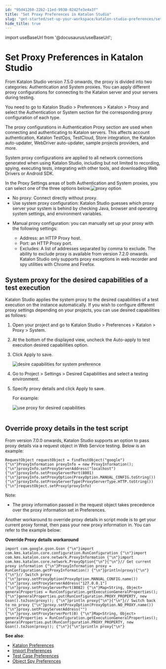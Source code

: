 ```yaml
---
id: "95d41260-22b2-11ed-9930-0242fe3e4a3f"
title: "Set Proxy Preferences in Katalon Studio"
slug: "get-started/set-up-your-workspace/katalon-studio-preferences/set-proxy-preferences-in-katalon-studio"
hide_title: true
---
```

import useBaseUrl from '@docusaurus/useBaseUrl';


# <a id="id" class="anchor_top_offset"/><a id="ariaid-title1" class="anchor_top_offset"/>Set Proxy Preferences in <span xmlns="http://www.w3.org/1999/xhtml" className="ph">Katalon Studio</span> 

<p xmlns="http://www.w3.org/1999/xhtml" className="p">From <span className="ph">Katalon Studio</span> version 7.5.0 onwards, the proxy is divided into two categories: Authentication and System proxies. You can apply different proxy configurations for connecting to the Katalon server and your servers during testing.</p> 
<p xmlns="http://www.w3.org/1999/xhtml" className="p">You need to go to <span className="ph uicontrol">Katalon Studio</span> &gt; <span className="ph uicontrol">Preferences</span> &gt; <span className="ph uicontrol">Katalon</span> &gt; <span className="ph uicontrol">Proxy</span> and select the <span className="ph uicontrol">Authentication</span> or <span className="ph uicontrol">System</span> section for the corresponding proxy configuration of each type.</p> 
<p xmlns="http://www.w3.org/1999/xhtml" className="p">The proxy configurations in Authentication Proxy section are used when connecting and authenticating to Katalon servers. This affects account authentication, Katalon TestOps, TestCloud, Store integration, the Katalon auto-updater, WebDriver auto-updater, sample projects providers, and more.</p> 
<p xmlns="http://www.w3.org/1999/xhtml" className="p">System proxy configurations are applied to all network   connections generated when using <span className="ph">Katalon Studio</span>, including but not   limited to recording, spying, executing tests, integrating with   other tools, and downloading Web Drivers or Android SDK.</p> 
<p xmlns="http://www.w3.org/1999/xhtml" className="p">In the Proxy Settings areas of both Authentication and System proxies, you can select one of the three options below.<img className="image" width={800} src={useBaseUrl("/9bd1c3a0-28e9-11ed-9930-0242fe3e4a3f.png")} alt="proxy option" /></p> 
<ul xmlns="http://www.w3.org/1999/xhtml" className="ul"><li className="li"> <span className="ph uicontrol">No proxy</span>: Connect directly without proxy.</li><li className="li"> <span className="ph uicontrol">Use system proxy configuration</span>: Katalon Studio guesses which proxy server your system is behind by checking Java, browser and operating system settings, and environment variables.</li><li className="li">     <p className="p"> <span className="ph uicontrol">Manual proxy configuration</span>: you can manually set up your proxy with the following settings:</p>     <ul className="ul"><li className="li">Address: an HTTP Proxy host.</li><li className="li">Port: an HTTP Proxy port.</li><li className="li">Excludes: A list of addresses separated by comma to exclude. The ability to exclude proxy is available from version 7.2.0 onwards. Katalon Studio only supports proxy exceptions in web recorder and spy utilities with Chrome and Firefox.</li></ul>   </li></ul> 

## <a id="id_4" class="anchor_top_offset"/>System proxy for the desired capabilities of a test         execution

<p xmlns="http://www.w3.org/1999/xhtml" className="p"><span className="ph">Katalon Studio</span> applies the system proxy to the desired capabilities   of a test execution on the instance automatically. If you wish to   configure different proxy settings depending on your projects, you   can use desired capabilities as follows:  </p> 
<ol xmlns="http://www.w3.org/1999/xhtml" className="ol"><li className="li">Open your project and go to <span className="ph uicontrol">Katalon Studio</span> &gt;     <span className="ph uicontrol">Preferences</span> &gt; <span className="ph uicontrol">Katalon</span> &gt; <span className="ph uicontrol">Proxy</span> &gt; <span className="ph uicontrol">System</span>.</li><li className="li">     <p className="p">At the bottom of the displayed view, uncheck the       <span className="ph uicontrol">Auto-apply to test execution desired capabilities</span>       option.</p></li><li className="li"><p className="p"> Click <span className="ph uicontrol">Apply</span> to save.</p>     <p className="p">       <img className="image" width={800} src={useBaseUrl("/27474080-28eb-11ed-9930-0242fe3e4a3f.png")} alt="desire capabilities for system preference" /></p>   </li><li className="li">     <p className="p">Go to <span className="ph uicontrol">Project</span> &gt; <span className="ph uicontrol">Settings</span> &gt; <span className="ph uicontrol">Desired Capabilities</span> and       select a testing environment.</p>   </li><li className="li">     <p className="p">Specify proxy details and click <span className="ph uicontrol">Apply</span> to save.</p>     <p className="p">For example:</p>     <p className="p">       <img className="image" src={useBaseUrl("https://github.com/katalon-studio/docs-images/raw/master/katalon-studio/docs/proxy-preferences/proxy-project-settings.png")} width={700} alt="use proxy for desired capabilities" /><br /><br />     </p>   </li></ol> 

## <a id="id_5" class="anchor_top_offset"/>Override proxy details in the test script

<div xmlns="http://www.w3.org/1999/xhtml" className="p"> From version 7.0.0 onwards, <span className="ph">Katalon Studio</span> supports an option to pass proxy details via a request object in Web Service testing. Below is an example: <pre className="pre codeblock"><code>RequestObject requestObject = findTestObject("google"){"\n"}ProxyInformation proxyInfo = new ProxyInformation();{"\n"}proxyInfo.setProxyServerAddress("localhost"){"\n"}proxyInfo.setProxyServerPort(8001){"\n"}proxyInfo.setProxyOption(ProxyOption.MANUAL_CONFIG.toString()){"\n"}proxyInfo.setProxyServerType(ProxyServerType.HTTP.toString()){"\n"}requestObject.setProxy(proxyInfo)</code></pre>
</div>
<div xmlns="http://www.w3.org/1999/xhtml" className="note note note_note"><span className="note__title">Note:</span> 
  <ul className="ul"><li className="li">The proxy information passed in the request object takes precedence over the proxy information set in <span className="ph uicontrol">Preferences</span>.</li></ul>
</div>
<p xmlns="http://www.w3.org/1999/xhtml" className="p">Another workaround to override proxy details in script mode is to get your current proxy format, then pass your new proxy information in. You can refer to the example below:</p> 
<p xmlns="http://www.w3.org/1999/xhtml" className="p"><strong className="ph b">Override Proxy details workaround</strong></p> 
<pre xmlns="http://www.w3.org/1999/xhtml" className="pre codeblock"><code>import com.google.gson.Gson {"\n"}import com.kms.katalon.core.configuration.RunConfiguration {"\n"}import com.kms.katalon.core.network.ProxyInformation {"\n"}import com.kms.katalon.core.network.ProxyOption{"\n"}{"\n"}// Get current proxy information {"\n"}ProxyInformation proxy = RunConfiguration.getProxyInformation() {"\n"}println(proxy){"\n"}{"\n"}// Switch proxy {"\n"}proxy.setProxyOption(ProxyOption.MANUAL_CONFIG.name()) {"\n"}proxy.setProxyServerAddress("127.0.0.1") {"\n"}proxy.setProxyServerPort(8082) {"\n"}Map&lt;String, Object&gt; generalProperties = RunConfiguration.getExecutionGeneralProperties(); {"\n"}generalProperties.put(RunConfiguration.PROXY_PROPERTY, new Gson().toJson(proxy)); {"\n"}println proxy{"\n"}{"\n"}// Switch back to no_proxy {"\n"}proxy.setProxyOption(ProxyOption.NO_PROXY.name()) {"\n"}proxy.setProxyServerAddress("") {"\n"}proxy.setProxyServerPort(0) {"\n"}Map&lt;String, Object&gt; generalProperties = RunConfiguration.getExecutionGeneralProperties(); generalProperties.put(RunConfiguration.PROXY_PROPERTY, new Gson().toJson(proxy)); {"\n"}{"\n"}println proxy{"\n"}</code></pre> 
<p xmlns="http://www.w3.org/1999/xhtml" className="p"> <strong className="ph b">See also</strong>:</p> 
<ul xmlns="http://www.w3.org/1999/xhtml" className="ul"><li className="li"> <a className="xref" href="/docs/get-started/set-up-your-workspace/katalon-studio-preferences/preferences-in-katalon-studio">Katalon Preferences</a>   </li><li className="li"> <a className="xref" href="/docs/get-started/set-up-your-workspace/katalon-studio-preferences/import-preferences-to-katalon-studio">Import Preferences</a>   </li><li className="li"> <a className="xref" href="/docs/get-started/set-up-your-workspace/katalon-studio-preferences/test-case-preferences-in-katalon-studio">Test Case Preferences</a>   </li><li className="li"> <a className="xref" href="/docs/get-started/set-up-your-workspace/katalon-studio-preferences/object-spy-preferences-in-katalon-studio">Object Spy Preferences</a>   </li></ul> 
